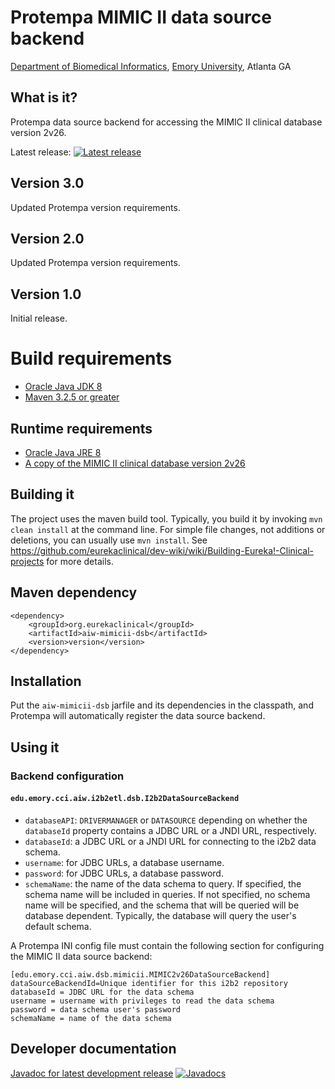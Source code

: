 # Protempa MIMIC II data source backend
[Department of Biomedical Informatics](http://bmi.emory.edu), [Emory University](http://www.emory.edu), Atlanta GA

## What is it?
Protempa data source backend for accessing the MIMIC II clinical database version 2v26.

Latest release: [![Latest release](https://maven-badges.herokuapp.com/maven-central/org.eurekaclinical/aiw-mimicii-dsb/badge.svg)](https://maven-badges.herokuapp.com/maven-central/org.eurekaclinical/aiw-mimicii-dsb)

## Version 3.0
Updated Protempa version requirements.

## Version 2.0
Updated Protempa version requirements.

## Version 1.0
Initial release.

# Build requirements
* [Oracle Java JDK 8](http://www.oracle.com/technetwork/java/javase/overview/index.html)
* [Maven 3.2.5 or greater](https://maven.apache.org)

## Runtime requirements
* [Oracle Java JRE 8](http://www.oracle.com/technetwork/java/javase/overview/index.html)
* [A copy of the MIMIC II clinical database version 2v26](https://physionet.org/mimic2/)

## Building it
The project uses the maven build tool. Typically, you build it by invoking `mvn clean install` at the command line. For simple file changes, not additions or deletions, you can usually use `mvn install`. See https://github.com/eurekaclinical/dev-wiki/wiki/Building-Eureka!-Clinical-projects for more details.

## Maven dependency
```
<dependency>
    <groupId>org.eurekaclinical</groupId>
    <artifactId>aiw-mimicii-dsb</artifactId>
    <version>version</version>
</dependency>
```

## Installation
Put the `aiw-mimicii-dsb` jarfile and its dependencies in the classpath, and Protempa will automatically register the data source backend.

## Using it

### Backend configuration

#### `edu.emory.cci.aiw.i2b2etl.dsb.I2b2DataSourceBackend`
* `databaseAPI`: `DRIVERMANAGER` or `DATASOURCE` depending on whether the `databaseId` property contains a JDBC URL or a JNDI URL, respectively.
* `databaseId`: a JDBC URL or a JNDI URL for connecting to the i2b2 data schema.
* `username`: for JDBC URLs, a database username.
* `password`: for JDBC URLs, a database password.
* `schemaName`: the name of the data schema to query. If specified, the schema name will be included in queries. If not specified, no schema name will be specified, and the schema that will be queried will be database dependent. Typically, the database will query the user's default schema.

A Protempa INI config file must contain the following section for configuring the MIMIC II data source backend:
```
[edu.emory.cci.aiw.dsb.mimicii.MIMIC2v26DataSourceBackend]
dataSourceBackendId=Unique identifier for this i2b2 repository
databaseId = JDBC URL for the data schema
username = username with privileges to read the data schema
password = data schema user's password
schemaName = name of the data schema
```

## Developer documentation
[Javadoc for latest development release](http://javadoc.io/doc/org.eurekaclinical/aiw-mimicii-dsb) [![Javadocs](http://javadoc.io/badge/org.eurekaclinical/aiw-mimicii-dsb.svg)](http://javadoc.io/doc/org.eurekaclinical/aiw-mimicii-dsb)
